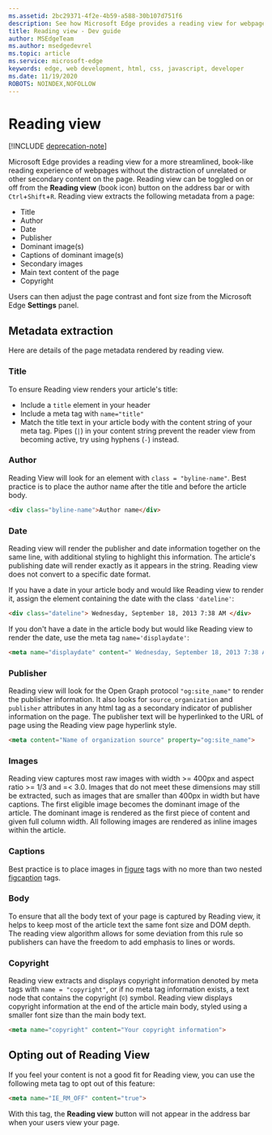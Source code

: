 ```yaml
---
ms.assetid: 2bc29371-4f2e-4b59-a588-30b107d751f6
description: See how Microsoft Edge provides a reading view for webpages to enable add-free reading.
title: Reading view - Dev guide
author: MSEdgeTeam
ms.author: msedgedevrel
ms.topic: article
ms.service: microsoft-edge
keywords: edge, web development, html, css, javascript, developer
ms.date: 11/19/2020
ROBOTS: NOINDEX,NOFOLLOW
---
```

# Reading view  

[!INCLUDE [deprecation-note](../../includes/legacy-edge-note.md)]  

Microsoft Edge provides a reading view for a more streamlined, book-like reading experience of webpages without the distraction of unrelated or other secondary content on the page.  Reading view can be toggled on or off from the **Reading view** \(book icon\) button on the address bar or with `Ctrl`+`Shift`+`R`.  Reading view extracts the following metadata from a page:  

*   Title
*   Author
*   Date
*   Publisher
*   Dominant image\(s\)
*   Captions of dominant image\(s\)
*   Secondary images
*   Main text content of the page
*   Copyright

Users can then adjust the page contrast and font size from the Microsoft Edge **Settings** panel.  

## Metadata extraction  

Here are details of the page metadata rendered by reading view.  

### Title  

To ensure Reading view renders your article's title:  

*   Include a `title` element in your header  
*   Include a meta tag with `name="title"`  
*   Match the title text in your article body with the content string of your meta tag.  Pipes \(`|`\) in your content string prevent the reader view from becoming active, try using hyphens \(`-`\) instead.  

### Author  

Reading View will look for an element with `class = "byline-name"`.  Best practice is to place the author name after the title and before the article body.  

```html
<div class="byline-name">Author name</div>
```  

### Date  

Reading view will render the publisher and date information together on the same line, with additional styling to highlight this information.  The article's publishing date will render exactly as it appears in the string.  Reading view does not convert to a specific date format.  

If you have a date in your article body and would like Reading view to render it, assign the element containing the date with the class `'dateline'`:  

```html
<div class="dateline"> Wednesday, September 18, 2013 7:38 AM </div>
```  

If you don't have a date in the article body but would like Reading view to render the date, use the meta tag `name='displaydate'`:  

```html
<meta name="displaydate" content=" Wednesday, September 18, 2013 7:38 AM ">
```  

### Publisher  

Reading view will look for the Open Graph protocol `"og:site_name"` to render the publisher information.  It also looks for `source_organization` and `publisher` attributes in any html tag as a secondary indicator of publisher information on the page.  The publisher text will be hyperlinked to the URL of page using the Reading view page hyperlink style.  

```html
<meta content="Name of organization source" property="og:site_name">
```  

### Images  

Reading view captures most raw images with width >= 400px and aspect ratio >= 1/3 and =< 3.0.  Images that do not meet these dimensions may still be extracted, such as images that are smaller than 400px in width but have captions.  The first eligible image becomes the dominant image of the article.  The dominant image is rendered as the first piece of content and given full column width.  All following images are rendered as inline images within the article.  

### Captions  

Best practice is to place images in [figure](https://developer.mozilla.org/docs/Web/HTML/Element/figure) tags with no more than two nested [figcaption](https://developer.mozilla.org/docs/Web/HTML/Element/figcaption) tags.  

### Body  

To ensure that all the body text of your page is captured by Reading view, it helps to keep most of the article text the same font size and DOM depth.  The reading view algorithm allows for some deviation from this rule so publishers can have the freedom to add emphasis to lines or words.  

### Copyright  

Reading view extracts and displays copyright information denoted by meta tags with `name = "copyright"`, or if no meta tag information exists, a text node that contains the copyright \(`©`\) symbol.  Reading view displays copyright information at the end of the article main body, styled using a smaller font size than the main body text.  

```html
<meta name="copyright" content="Your copyright information">
```  

## Opting out of Reading View  

If you feel your content is not a good fit for Reading view, you can use the following meta tag to opt out of this feature:  

```html
<meta name="IE_RM_OFF" content="true">
```  

With this tag, the **Reading view** button will not appear in the address bar when your users view your page.  
